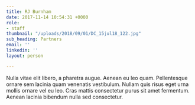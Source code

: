```yaml
---
title: RJ Burnham
date: 2017-11-14 10:54:31 +0000
role:
- staff
thumbnail: "/uploads/2018/09/01/DC_15jul18_122.jpg"
sub_heading: Partners
email: ''
linkedin: ''
layout: person

---
```

Nulla vitae elit libero, a pharetra augue. Aenean eu leo quam. Pellentesque ornare sem lacinia quam venenatis vestibulum. Nullam quis risus eget urna mollis ornare vel eu leo. Cras mattis consectetur purus sit amet fermentum. Aenean lacinia bibendum nulla sed consectetur.